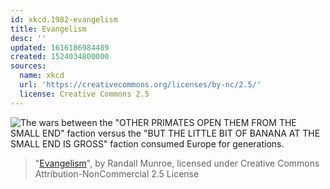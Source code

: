 ```yaml
---
id: xkcd.1982-evangelism
title: Evangelism
desc: ''
updated: 1616186984489
created: 1524034800000
sources:
  name: xkcd
  url: 'https://creativecommons.org/licenses/by-nc/2.5/'
  license: Creative Commons 2.5
---
```

![The wars between the "OTHER PRIMATES OPEN THEM FROM THE SMALL END" faction versus the "BUT THE LITTLE BIT OF BANANA AT THE SMALL END IS GROSS" faction consumed Europe for generations.](https://imgs.xkcd.com/comics/evangelism.png)
> "[Evangelism](https://xkcd.com/1982/)", by Randall Munroe, licensed under Creative Commons Attribution-NonCommercial 2.5 License
